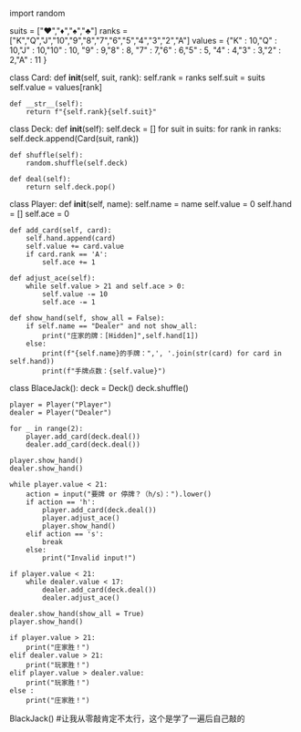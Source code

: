 import random

suits = ["♥","♦","♠","♣"]
ranks = ["K","Q","J","10","9","8","7","6","5","4","3","2","A"]
values = {"K" : 10,"Q" : 10,"J" : 10,"10" : 10,
         "9" : 9,"8" : 8, "7" : 7,"6" : 6,"5" : 5,
         "4" : 4,"3" : 3,"2" : 2,"A" : 11
         }

class Card:
    def __init__(self, suit, rank):
        self.rank = ranks
        self.suit = suits
        self.value = values[rank]

    def __str__(self):
        return f"{self.rank}{self.suit}"

class Deck:
    def __init__(self):
        self.deck = []
        for suit in suits:
            for rank in ranks:
                self.deck.append(Card(suit, rank))

    def shuffle(self):
        random.shuffle(self.deck)

    def deal(self):
        return self.deck.pop()

class Player:
    def __init__(self, name):
        self.name = name
        self.value = 0
        self.hand = []
        self.ace = 0

    def add_card(self, card):
        self.hand.append(card)
        self.value += card.value
        if card.rank == 'A':
            self.ace += 1

    def adjust_ace(self):
        while self.value > 21 and self.ace > 0:
            self.value -= 10
            self.ace -= 1
        
    def show_hand(self, show_all = False):
        if self.name == "Dealer" and not show_all:
            print("庄家的牌：[Hidden]",self.hand[1])
        else:
            print(f"{self.name}的手牌：",', '.join(str(card) for card in self.hand))
            print(f"手牌点数：{self.value}")

class BlaceJack():
    deck = Deck()
    deck.shuffle()

    player = Player("Player")
    dealer = Player("Dealer")

    for _ in range(2):
        player.add_card(deck.deal())
        dealer.add_card(deck.deal())

    player.show_hand()
    dealer.show_hand()

    while player.value < 21:
        action = input("要牌 or 停牌？（h/s）：").lower()
        if action == 'h':
            player.add_card(deck.deal())
            player.adjust_ace()
            player.show_hand()
        elif action == 's':
            break
        else:
            print("Invalid input!")

    if player.value < 21:
        while dealer.value < 17:
            dealer.add_card(deck.deal())
            dealer.adjust_ace()

    dealer.show_hand(show_all = True)
    player.show_hand()

    if player.value > 21:
        print("庄家胜！")
    elif dealer.value > 21:
        print("玩家胜！")
    elif player.value > dealer.value:
        print("玩家胜！")
    else :
        print("庄家胜！")

BlackJack()
#让我从零敲肯定不太行，这个是学了一遍后自己敲的
